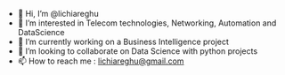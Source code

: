 - 👋 Hi, I’m @lichiareghu
- 👀 I’m interested in Telecom technologies, Networking, Automation and DataScience
- 🌱 I’m currently working on a Business Intelligence project
- 💞️ I’m looking to collaborate on Data Science with python projects
- 📫 How to reach me : lichiareghu@gmail.com

<!---
lichiareghu/lichiareghu is a ✨ special ✨ repository because its `README.md` (this file) appears on your GitHub profile.
You can click the Preview link to take a look at your changes.
--->
